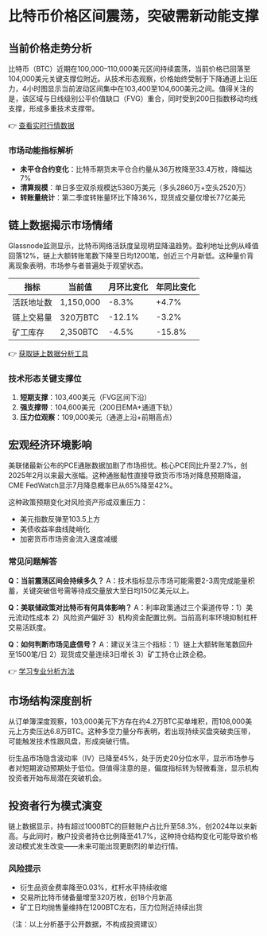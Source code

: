 # 比特币价格区间震荡，突破需新动能支撑

## 当前价格走势分析

比特币（BTC）近期在100,000–110,000美元区间持续震荡，当前价格已回落至104,000美元关键支撑位附近。从技术形态观察，价格始终受制于下降通道上沿压力，4小时图显示当前波动区间集中在103,400至104,600美元之间。值得关注的是，该区域与日线级别公平价值缺口（FVG）重合，同时受到200日指数移动均线支撑，形成多重技术支撑带。

👉 [查看实时行情数据](https://bit.ly/okx_welcome)

### 市场动能指标解析
- **未平仓合约变化**：比特币期货未平仓合约量从36万枚降至33.4万枚，降幅达7%
- **清算规模**：单日多空双杀规模达5380万美元（多头2860万+空头2520万）
- **转账量统计**：第二季度转账量环比下降36%，现货成交量仅增长77亿美元

## 链上数据揭示市场情绪

Glassnode监测显示，比特币网络活跃度呈现明显降温趋势。盈利地址比例从峰值回落12%，链上大额转账笔数下降至日均1200笔，创近三个月新低。这种量价背离现象表明，市场参与者普遍处于观望状态。

| 指标        | 当前值    | 月环比变化 | 年同比变化 |
|-------------|-----------|------------|------------|
| 活跃地址数  | 1,150,000 | -8.3%      | +4.7%      |
| 链上交易量  | 320万BTC  | -12.1%     | -3.2%      |
| 矿工库存    | 2,350BTC   | -4.5%      | -15.8%     |

👉 [获取链上数据分析工具](https://bit.ly/okx_welcome)

### 技术形态关键支撑位
1. **短期支撑**：103,400美元（FVG区间下沿）
2. **强支撑带**：104,600美元（200日EMA+通道下轨）
3. **压力位观察**：109,000美元（通道上沿+前期高点）

## 宏观经济环境影响

美联储最新公布的PCE通胀数据加剧了市场担忧。核心PCE同比升至2.7%，创2025年2月以来最大涨幅。这种通胀黏性直接导致货币市场对降息预期降温，CME FedWatch显示7月降息概率已从65%降至42%。

这种政策预期变化对风险资产形成双重压力：
- 美元指数反弹至103.5上方
- 美债收益率曲线陡峭化
- 加密货币市场资金流入速度减缓

### 常见问题解答

**Q：当前震荡区间会持续多久？**
A：技术指标显示市场可能需要2-3周完成能量积蓄，关键突破信号需等待成交量放大至日均150亿美元以上。

**Q：美联储政策对比特币有何具体影响？**
A：利率政策通过三个渠道传导：1）美元流动性成本 2）风险资产偏好 3）机构资金配置比例。当前高利率环境抑制杠杆交易活跃度。

**Q：如何判断市场见底信号？**
A：建议关注三个指标：1）链上大额转账笔数回升至1500笔/日 2）现货成交量连续3日增长 3）矿工持仓止跌企稳。

👉 [学习专业分析方法](https://bit.ly/okx_welcome)

## 市场结构深度剖析

从订单簿深度观察，103,000美元下方存在约4.2万BTC买单堆积，而108,000美元上方卖压达6.8万BTC。这种多空力量分布表明，若出现持续买盘突破卖压带，可能触发技术性跟风盘，形成突破行情。

衍生品市场隐含波动率（IV）已降至45%，处于历史20分位水平，显示市场参与者对短期波动预期处于低位。但值得注意的是，偏度指标转为轻微看涨，显示机构投资者开始布局潜在突破机会。

## 投资者行为模式演变

链上数据显示，持有超过1000BTC的巨鲸账户占比升至58.3%，创2024年以来新高。与此同时，散户投资者持仓比例降至41.7%，这种持仓结构变化可能导致价格波动模式发生改变——未来可能出现更剧烈的单边行情。

### 风险提示
- 衍生品资金费率降至0.03%，杠杆水平持续收缩
- 交易所比特币储备量增至320万枚，创18个月新高
- 矿工日均抛售量维持在1200BTC左右，压力位附近持续出货

（注：以上分析基于公开数据，不构成投资建议）